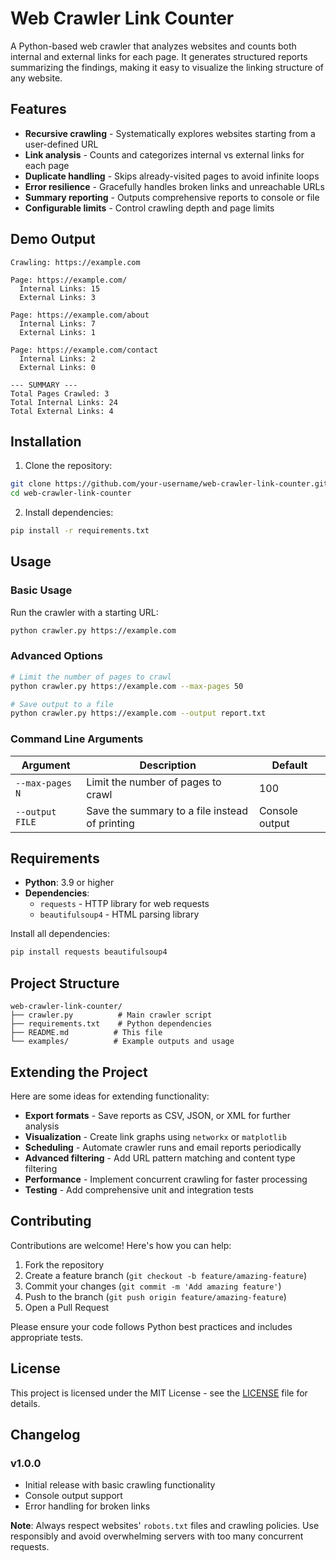 # Web Crawler Link Counter

A Python-based web crawler that analyzes websites and counts both internal and external links for each page. It generates structured reports summarizing the findings, making it easy to visualize the linking structure of any website.

## Features

- **Recursive crawling** - Systematically explores websites starting from a user-defined URL
- **Link analysis** - Counts and categorizes internal vs external links for each page
- **Duplicate handling** - Skips already-visited pages to avoid infinite loops
- **Error resilience** - Gracefully handles broken links and unreachable URLs
- **Summary reporting** - Outputs comprehensive reports to console or file
- **Configurable limits** - Control crawling depth and page limits

## Demo Output

```console
Crawling: https://example.com

Page: https://example.com/
  Internal Links: 15
  External Links: 3

Page: https://example.com/about
  Internal Links: 7
  External Links: 1

Page: https://example.com/contact
  Internal Links: 2
  External Links: 0

--- SUMMARY ---
Total Pages Crawled: 3
Total Internal Links: 24
Total External Links: 4
```

## Installation

1. Clone the repository:
```bash
git clone https://github.com/your-username/web-crawler-link-counter.git
cd web-crawler-link-counter
```

2. Install dependencies:
```bash
pip install -r requirements.txt
```

## Usage

### Basic Usage

Run the crawler with a starting URL:

```bash
python crawler.py https://example.com
```

### Advanced Options

```bash
# Limit the number of pages to crawl
python crawler.py https://example.com --max-pages 50

# Save output to a file
python crawler.py https://example.com --output report.txt
```

### Command Line Arguments

| Argument | Description | Default |
|----------|-------------|---------|
| `--max-pages N` | Limit the number of pages to crawl | 100 |
| `--output FILE` | Save the summary to a file instead of printing | Console output |

## Requirements

- **Python**: 3.9 or higher
- **Dependencies**:
  - `requests` - HTTP library for web requests
  - `beautifulsoup4` - HTML parsing library

Install all dependencies:
```bash
pip install requests beautifulsoup4
```

## Project Structure

```
web-crawler-link-counter/
├── crawler.py          # Main crawler script
├── requirements.txt    # Python dependencies
├── README.md          # This file
└── examples/          # Example outputs and usage
```

## Extending the Project

Here are some ideas for extending functionality:

- **Export formats** - Save reports as CSV, JSON, or XML for further analysis
- **Visualization** - Create link graphs using `networkx` or `matplotlib`
- **Scheduling** - Automate crawler runs and email reports periodically
- **Advanced filtering** - Add URL pattern matching and content type filtering
- **Performance** - Implement concurrent crawling for faster processing
- **Testing** - Add comprehensive unit and integration tests

## Contributing

Contributions are welcome! Here's how you can help:

1. Fork the repository
2. Create a feature branch (`git checkout -b feature/amazing-feature`)
3. Commit your changes (`git commit -m 'Add amazing feature'`)
4. Push to the branch (`git push origin feature/amazing-feature`)
5. Open a Pull Request

Please ensure your code follows Python best practices and includes appropriate tests.

## License

This project is licensed under the MIT License - see the [LICENSE](LICENSE) file for details.

## Changelog

### v1.0.0
- Initial release with basic crawling functionality
- Console output support
- Error handling for broken links


**Note**: Always respect websites' `robots.txt` files and crawling policies. Use responsibly and avoid overwhelming servers with too many concurrent requests.
